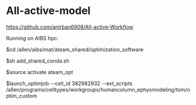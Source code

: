 # All-active-model

https://github.com/anirban6908/All-active-Workflow


Running on AIBS hpc:

$cd /allen/aibs/mat/ateam_shared/optimization_software

$sh add_shared_conda.sh

$source activate ateam_opt



$launch_optimjob --cell_id 382982932 --ext_scripts /allen/programs/celltypes/workgroups/humancolumn_ephysmodeling/tom/optim_custom

